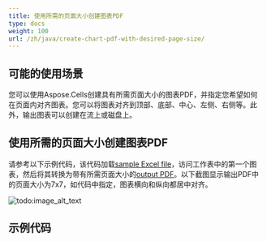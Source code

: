 ```yaml
---
title: 使用所需的页面大小创建图表PDF
type: docs
weight: 100
url: /zh/java/create-chart-pdf-with-desired-page-size/
---
```


## **可能的使用场景**
您可以使用Aspose.Cells创建具有所需页面大小的图表PDF，并指定您希望如何在页面内对齐图表。您可以将图表对齐到顶部、底部、中心、左侧、右侧等。此外，输出图表可以创建在流上或磁盘上。
## **使用所需的页面大小创建图表PDF**
请参考以下示例代码，该代码加载[sample Excel file](64716912.xlsx)，访问工作表中的第一个图表，然后将其转换为带有所需页面大小的[output PDF](64716911.pdf)。以下截图显示输出PDF中的页面大小为7x7，如代码中指定，图表横向和纵向都居中对齐。 

![todo:image_alt_text](create-chart-pdf-with-desired-page-size_1.png)
## **示例代码**
